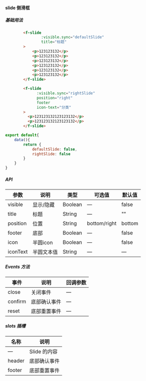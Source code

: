 #### slide 侧滑框

##### 基础用法
``` html
        <f-slide
                :visible.sync="defaultSlide"
                title="标题"
        >
            <p>123123132</p>
            <p>123123132</p>
            <p>123123132</p>
            <p>123123132</p>
            <p>123123132</p>
            <p>123123132</p>
        </f-slide>

        <f-slide
              :visible.sync="rightSlide"
              position="right"
              footer
              icon-text="分类"
        >
          <p>123123132123123132</p>
          <p>123123132123123132</p>
        </f-slide>

```
``` javascript
export default{
    data(){
        return {
            defaultSlide: false,
            rightSlide: false
        }
    }
}
```

##### API
 参数 | 说明 | 类型 | 可选值 | 默认值
---|---|---|--- |---
visible | 显示/隐藏 | Boolean | — | false
title | 标题 | String | — | ""
position | 位置 | String | bottom/right | bottom
footer | 底部 | Boolean | — | false
icon | 半圆icon | Boolean | — | false
iconText | 半圆文本值 | String | — | —

##### Events 方法
 事件 | 说明 | 回调参数
---|---|---
close | 关闭事件 | —
confirm | 底部确认事件 | —
reset | 底部重置事件 | —

##### slots 插槽
 名称 | 说明
---|---
— | Slide 的内容
header | 底部确认事件
footer | 底部重置事件
